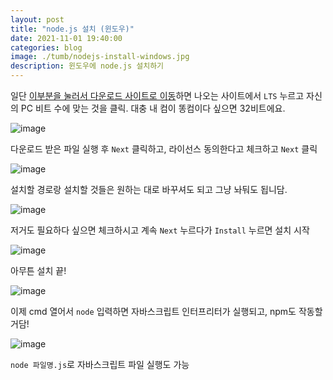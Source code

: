 ```yaml
---
layout: post
title: "node.js 설치 (윈도우)"
date: 2021-11-01 19:40:00
categories: blog
image: ./tumb/nodejs-install-windows.jpg
description: 윈도우에 node.js 설치하기
---
```


일단 [이부분을 눌러서 다운로드 사이트로 이동](https://nodejs.org/ko/download/)하면 나오는 사이트에서 `LTS` 누르고 자신의 PC 비트 수에 맞는 것을 클릭. 대충 내 컴이 똥컴이다 싶으면 32비트에요.

![image](https://darktornado.github.io/blog/assets/images/nodejs-install-windows/0.jpg)



다운로드 받은 파일 실행 후 `Next` 클릭하고, 라이선스 동의한다고 체크하고 `Next` 클릭

![image](https://darktornado.github.io/blog/assets/images/nodejs-install-windows/1.jpg)



설치할 경로랑 설치할 것들은 원하는 대로 바꾸셔도 되고 그냥 놔둬도 됩니담.



![image](https://darktornado.github.io/blog/assets/images/nodejs-install-windows/2.jpg)

저거도 필요하다 싶으면 체크하시고 계속 `Next` 누르다가 `Install` 누르면 설치 시작



![image](https://darktornado.github.io/blog/assets/images/nodejs-install-windows/3.jpg)



아무튼 설치 끝!

![image](https://darktornado.github.io/blog/assets/images/nodejs-install-windows/4.jpg)



이제 cmd 열어서 `node` 입력하면 자바스크립트 인터프리터가 실행되고, npm도 작동할거담!

![image](https://darktornado.github.io/blog/assets/images/nodejs-install-windows/5.jpg)



`node 파일명.js`로 자바스크립트 파일 실행도 가능
